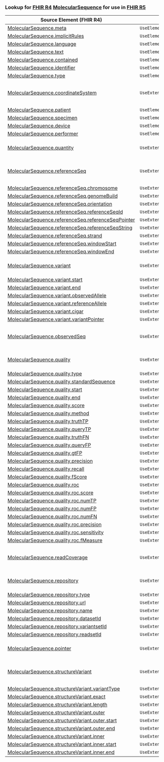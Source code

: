 ### Lookup for [FHIR R4](https://hl7.org/fhir/R4/) [MolecularSequence](https://hl7.org/fhir/R4/MolecularSequence.html) for use in [FHIR R5](https://hl7.org/fhir/R5/)

| Source Element (FHIR R4) | Usage | Target |
| -------------- | ----- | ------ |
| [MolecularSequence.meta](https://hl7.org/fhir/R4/MolecularSequence.html#resource) | `UseElementSameName` | [MolecularSequence.meta](https://hl7.org/fhir/R5/MolecularSequence.html#resource) |
| [MolecularSequence.implicitRules](https://hl7.org/fhir/R4/MolecularSequence.html#resource) | `UseElementSameName` | [MolecularSequence.implicitRules](https://hl7.org/fhir/R5/MolecularSequence.html#resource) |
| [MolecularSequence.language](https://hl7.org/fhir/R4/MolecularSequence.html#resource) | `UseElementSameName` | [MolecularSequence.language](https://hl7.org/fhir/R5/MolecularSequence.html#resource) |
| [MolecularSequence.text](https://hl7.org/fhir/R4/MolecularSequence.html#resource) | `UseElementSameName` | [MolecularSequence.text](https://hl7.org/fhir/R5/MolecularSequence.html#resource) |
| [MolecularSequence.contained](https://hl7.org/fhir/R4/MolecularSequence.html#resource) | `UseElementSameName` | [MolecularSequence.contained](https://hl7.org/fhir/R5/MolecularSequence.html#resource) |
| [MolecularSequence.identifier](https://hl7.org/fhir/R4/MolecularSequence.html#resource) | `UseElementSameName` | [MolecularSequence.identifier](https://hl7.org/fhir/R5/MolecularSequence.html#resource) |
| [MolecularSequence.type](https://hl7.org/fhir/R4/MolecularSequence.html#resource) | `UseElementSameName` | [MolecularSequence.type](https://hl7.org/fhir/R5/MolecularSequence.html#resource) |
| [MolecularSequence.coordinateSystem](https://hl7.org/fhir/R4/MolecularSequence.html#resource) | `UseExtension` | [http://hl7.org/fhir/4.0/StructureDefinition/extension-MolecularSequence.coordinateSystem](StructureDefinition-ext-R4-MolecularSequence.coordinateSystem.html) |
| [MolecularSequence.patient](https://hl7.org/fhir/R4/MolecularSequence.html#resource) | `UseElementRenamed` | [MolecularSequence.subject](https://hl7.org/fhir/R5/MolecularSequence.html#resource) |
| [MolecularSequence.specimen](https://hl7.org/fhir/R4/MolecularSequence.html#resource) | `UseElementSameName` | [MolecularSequence.specimen](https://hl7.org/fhir/R5/MolecularSequence.html#resource) |
| [MolecularSequence.device](https://hl7.org/fhir/R4/MolecularSequence.html#resource) | `UseElementSameName` | [MolecularSequence.device](https://hl7.org/fhir/R5/MolecularSequence.html#resource) |
| [MolecularSequence.performer](https://hl7.org/fhir/R4/MolecularSequence.html#resource) | `UseElementSameName` | [MolecularSequence.performer](https://hl7.org/fhir/R5/MolecularSequence.html#resource) |
| [MolecularSequence.quantity](https://hl7.org/fhir/R4/MolecularSequence.html#resource) | `UseExtension` | [http://hl7.org/fhir/4.0/StructureDefinition/extension-MolecularSequence.quantity](StructureDefinition-ext-R4-MolecularSequence.quantity.html) |
| [MolecularSequence.referenceSeq](https://hl7.org/fhir/R4/MolecularSequence.html#resource) | `UseExtension` | [http://hl7.org/fhir/4.0/StructureDefinition/extension-MolecularSequence.referenceSeq](StructureDefinition-ext-R4-MolecularSequence.referenceSeq.html) |
| [MolecularSequence.referenceSeq.chromosome](https://hl7.org/fhir/R4/MolecularSequence.html#resource) | `UseExtensionFromAncestor` | - |
| [MolecularSequence.referenceSeq.genomeBuild](https://hl7.org/fhir/R4/MolecularSequence.html#resource) | `UseExtensionFromAncestor` | - |
| [MolecularSequence.referenceSeq.orientation](https://hl7.org/fhir/R4/MolecularSequence.html#resource) | `UseExtensionFromAncestor` | - |
| [MolecularSequence.referenceSeq.referenceSeqId](https://hl7.org/fhir/R4/MolecularSequence.html#resource) | `UseExtensionFromAncestor` | - |
| [MolecularSequence.referenceSeq.referenceSeqPointer](https://hl7.org/fhir/R4/MolecularSequence.html#resource) | `UseExtensionFromAncestor` | - |
| [MolecularSequence.referenceSeq.referenceSeqString](https://hl7.org/fhir/R4/MolecularSequence.html#resource) | `UseExtensionFromAncestor` | - |
| [MolecularSequence.referenceSeq.strand](https://hl7.org/fhir/R4/MolecularSequence.html#resource) | `UseExtensionFromAncestor` | - |
| [MolecularSequence.referenceSeq.windowStart](https://hl7.org/fhir/R4/MolecularSequence.html#resource) | `UseExtensionFromAncestor` | - |
| [MolecularSequence.referenceSeq.windowEnd](https://hl7.org/fhir/R4/MolecularSequence.html#resource) | `UseExtensionFromAncestor` | - |
| [MolecularSequence.variant](https://hl7.org/fhir/R4/MolecularSequence.html#resource) | `UseExtension` | [http://hl7.org/fhir/4.0/StructureDefinition/extension-MolecularSequence.variant](StructureDefinition-ext-R4-MolecularSequence.variant.html) |
| [MolecularSequence.variant.start](https://hl7.org/fhir/R4/MolecularSequence.html#resource) | `UseExtensionFromAncestor` | - |
| [MolecularSequence.variant.end](https://hl7.org/fhir/R4/MolecularSequence.html#resource) | `UseExtensionFromAncestor` | - |
| [MolecularSequence.variant.observedAllele](https://hl7.org/fhir/R4/MolecularSequence.html#resource) | `UseExtensionFromAncestor` | - |
| [MolecularSequence.variant.referenceAllele](https://hl7.org/fhir/R4/MolecularSequence.html#resource) | `UseExtensionFromAncestor` | - |
| [MolecularSequence.variant.cigar](https://hl7.org/fhir/R4/MolecularSequence.html#resource) | `UseExtensionFromAncestor` | - |
| [MolecularSequence.variant.variantPointer](https://hl7.org/fhir/R4/MolecularSequence.html#resource) | `UseExtensionFromAncestor` | - |
| [MolecularSequence.observedSeq](https://hl7.org/fhir/R4/MolecularSequence.html#resource) | `UseExtension` | [http://hl7.org/fhir/4.0/StructureDefinition/extension-MolecularSequence.observedSeq](StructureDefinition-ext-R4-MolecularSequence.observedSeq.html) |
| [MolecularSequence.quality](https://hl7.org/fhir/R4/MolecularSequence.html#resource) | `UseExtension` | [http://hl7.org/fhir/4.0/StructureDefinition/extension-MolecularSequence.quality](StructureDefinition-ext-R4-MolecularSequence.quality.html) |
| [MolecularSequence.quality.type](https://hl7.org/fhir/R4/MolecularSequence.html#resource) | `UseExtensionFromAncestor` | - |
| [MolecularSequence.quality.standardSequence](https://hl7.org/fhir/R4/MolecularSequence.html#resource) | `UseExtensionFromAncestor` | - |
| [MolecularSequence.quality.start](https://hl7.org/fhir/R4/MolecularSequence.html#resource) | `UseExtensionFromAncestor` | - |
| [MolecularSequence.quality.end](https://hl7.org/fhir/R4/MolecularSequence.html#resource) | `UseExtensionFromAncestor` | - |
| [MolecularSequence.quality.score](https://hl7.org/fhir/R4/MolecularSequence.html#resource) | `UseExtensionFromAncestor` | - |
| [MolecularSequence.quality.method](https://hl7.org/fhir/R4/MolecularSequence.html#resource) | `UseExtensionFromAncestor` | - |
| [MolecularSequence.quality.truthTP](https://hl7.org/fhir/R4/MolecularSequence.html#resource) | `UseExtensionFromAncestor` | - |
| [MolecularSequence.quality.queryTP](https://hl7.org/fhir/R4/MolecularSequence.html#resource) | `UseExtensionFromAncestor` | - |
| [MolecularSequence.quality.truthFN](https://hl7.org/fhir/R4/MolecularSequence.html#resource) | `UseExtensionFromAncestor` | - |
| [MolecularSequence.quality.queryFP](https://hl7.org/fhir/R4/MolecularSequence.html#resource) | `UseExtensionFromAncestor` | - |
| [MolecularSequence.quality.gtFP](https://hl7.org/fhir/R4/MolecularSequence.html#resource) | `UseExtensionFromAncestor` | - |
| [MolecularSequence.quality.precision](https://hl7.org/fhir/R4/MolecularSequence.html#resource) | `UseExtensionFromAncestor` | - |
| [MolecularSequence.quality.recall](https://hl7.org/fhir/R4/MolecularSequence.html#resource) | `UseExtensionFromAncestor` | - |
| [MolecularSequence.quality.fScore](https://hl7.org/fhir/R4/MolecularSequence.html#resource) | `UseExtensionFromAncestor` | - |
| [MolecularSequence.quality.roc](https://hl7.org/fhir/R4/MolecularSequence.html#resource) | `UseExtensionFromAncestor` | - |
| [MolecularSequence.quality.roc.score](https://hl7.org/fhir/R4/MolecularSequence.html#resource) | `UseExtensionFromAncestor` | - |
| [MolecularSequence.quality.roc.numTP](https://hl7.org/fhir/R4/MolecularSequence.html#resource) | `UseExtensionFromAncestor` | - |
| [MolecularSequence.quality.roc.numFP](https://hl7.org/fhir/R4/MolecularSequence.html#resource) | `UseExtensionFromAncestor` | - |
| [MolecularSequence.quality.roc.numFN](https://hl7.org/fhir/R4/MolecularSequence.html#resource) | `UseExtensionFromAncestor` | - |
| [MolecularSequence.quality.roc.precision](https://hl7.org/fhir/R4/MolecularSequence.html#resource) | `UseExtensionFromAncestor` | - |
| [MolecularSequence.quality.roc.sensitivity](https://hl7.org/fhir/R4/MolecularSequence.html#resource) | `UseExtensionFromAncestor` | - |
| [MolecularSequence.quality.roc.fMeasure](https://hl7.org/fhir/R4/MolecularSequence.html#resource) | `UseExtensionFromAncestor` | - |
| [MolecularSequence.readCoverage](https://hl7.org/fhir/R4/MolecularSequence.html#resource) | `UseExtension` | [http://hl7.org/fhir/4.0/StructureDefinition/extension-MolecularSequence.readCoverage](StructureDefinition-ext-R4-MolecularSequence.readCoverage.html) |
| [MolecularSequence.repository](https://hl7.org/fhir/R4/MolecularSequence.html#resource) | `UseExtension` | [http://hl7.org/fhir/4.0/StructureDefinition/extension-MolecularSequence.repository](StructureDefinition-ext-R4-MolecularSequence.repository.html) |
| [MolecularSequence.repository.type](https://hl7.org/fhir/R4/MolecularSequence.html#resource) | `UseExtensionFromAncestor` | - |
| [MolecularSequence.repository.url](https://hl7.org/fhir/R4/MolecularSequence.html#resource) | `UseExtensionFromAncestor` | - |
| [MolecularSequence.repository.name](https://hl7.org/fhir/R4/MolecularSequence.html#resource) | `UseExtensionFromAncestor` | - |
| [MolecularSequence.repository.datasetId](https://hl7.org/fhir/R4/MolecularSequence.html#resource) | `UseExtensionFromAncestor` | - |
| [MolecularSequence.repository.variantsetId](https://hl7.org/fhir/R4/MolecularSequence.html#resource) | `UseExtensionFromAncestor` | - |
| [MolecularSequence.repository.readsetId](https://hl7.org/fhir/R4/MolecularSequence.html#resource) | `UseExtensionFromAncestor` | - |
| [MolecularSequence.pointer](https://hl7.org/fhir/R4/MolecularSequence.html#resource) | `UseExtension` | [http://hl7.org/fhir/4.0/StructureDefinition/extension-MolecularSequence.pointer](StructureDefinition-ext-R4-MolecularSequence.pointer.html) |
| [MolecularSequence.structureVariant](https://hl7.org/fhir/R4/MolecularSequence.html#resource) | `UseExtension` | [http://hl7.org/fhir/4.0/StructureDefinition/extension-MolecularSequence.structureVariant](StructureDefinition-ext-R4-MolecularSequence.structureVariant.html) |
| [MolecularSequence.structureVariant.variantType](https://hl7.org/fhir/R4/MolecularSequence.html#resource) | `UseExtensionFromAncestor` | - |
| [MolecularSequence.structureVariant.exact](https://hl7.org/fhir/R4/MolecularSequence.html#resource) | `UseExtensionFromAncestor` | - |
| [MolecularSequence.structureVariant.length](https://hl7.org/fhir/R4/MolecularSequence.html#resource) | `UseExtensionFromAncestor` | - |
| [MolecularSequence.structureVariant.outer](https://hl7.org/fhir/R4/MolecularSequence.html#resource) | `UseExtensionFromAncestor` | - |
| [MolecularSequence.structureVariant.outer.start](https://hl7.org/fhir/R4/MolecularSequence.html#resource) | `UseExtensionFromAncestor` | - |
| [MolecularSequence.structureVariant.outer.end](https://hl7.org/fhir/R4/MolecularSequence.html#resource) | `UseExtensionFromAncestor` | - |
| [MolecularSequence.structureVariant.inner](https://hl7.org/fhir/R4/MolecularSequence.html#resource) | `UseExtensionFromAncestor` | - |
| [MolecularSequence.structureVariant.inner.start](https://hl7.org/fhir/R4/MolecularSequence.html#resource) | `UseExtensionFromAncestor` | - |
| [MolecularSequence.structureVariant.inner.end](https://hl7.org/fhir/R4/MolecularSequence.html#resource) | `UseExtensionFromAncestor` | - |
